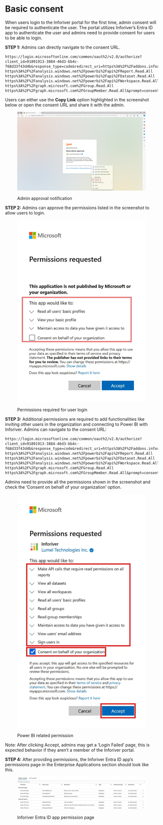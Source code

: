 # Basic consent

When users login to the Inforiver portal for the first time, admin consent will be required to authenticate the user. The portal utilizes Inforiver’s Entra ID app to authenticate the user and admins need to provide consent for users to be able to login.

**STEP 1:** Admins can directly navigate to the consent URL.&#x20;

```
https://login.microsoftonline.com/common/oauth2/v2.0/authorize?client_id=91891913-3884-46d3-bb4c-f68d33f43d4b&response_type=code&redirect_uri=https%3A%2F%2Faddons.inforiver.com%3A443%2FRedirect&response_mode=form_post&scope=https%3A%2F%2Fgraph.microsoft.com%2FUser.ReadBasic.All https%3A%2F%2Fanalysis.windows.net%2Fpowerbi%2Fapi%2FReport.Read.All https%3A%2F%2Fanalysis.windows.net%2Fpowerbi%2Fapi%2FDataset.Read.All https%3A%2F%2Fanalysis.windows.net%2Fpowerbi%2Fapi%2FWorkspace.Read.All https%3A%2F%2Fgraph.microsoft.com%2FGroup.Read.All https%3A%2F%2Fgraph.microsoft.com%2FGroupMember.Read.All&prompt=consent
```

Users can either use the **Copy Link** option highlighted in the screenshot below or open the consent URL and share it with the admin.

<figure><img src="../../../../.gitbook/assets/image (2) (1) (1) (1) (1) (1) (1) (1) (1) (1) (1) (1) (1) (1) (1) (1).png" alt=""><figcaption><p>Admin approval notification</p></figcaption></figure>

**STEP 2:** Admins can approve the permissions listed in the screenshot to allow users to login.

<figure><img src="../../../../.gitbook/assets/image (3) (1) (1) (1) (1) (1) (1) (1) (1) (1) (1) (1).png" alt=""><figcaption><p>Permissions required for user login</p></figcaption></figure>

**STEP 3:** Additional permissions are required to add functionalities like inviting other users in the organization and connecting to Power BI with Inforiver. Admins can navigate to the consent URL:

```
https://login.microsoftonline.com/common/oauth2/v2.0/authorize?client_id=91891913-3884-46d3-bb4c-f68d33f43d4b&response_type=code&redirect_uri=https%3A%2F%2Faddons.inforiver.com%3A443%2FRedirect&response_mode=form_post&scope=https%3A%2F%2Fgraph.microsoft.com%2FUser.ReadBasic.All https%3A%2F%2Fanalysis.windows.net%2Fpowerbi%2Fapi%2FReport.Read.All https%3A%2F%2Fanalysis.windows.net%2Fpowerbi%2Fapi%2FDataset.Read.All https%3A%2F%2Fanalysis.windows.net%2Fpowerbi%2Fapi%2FWorkspace.Read.All https%3A%2F%2Fgraph.microsoft.com%2FGroup.Read.All https%3A%2F%2Fgraph.microsoft.com%2FGroupMember.Read.All&prompt=consent
```

Admins need to provide all the permissions shown in the screenshot and check the ‘Consent on behalf of your organization’ option.

<figure><img src="../../../../.gitbook/assets/image (4) (1) (1) (1) (1) (1) (1) (1) (1).png" alt=""><figcaption><p>Power BI related permission</p></figcaption></figure>

Note: After clicking  Accept, admins may get a ‘Login Failed’ page, this is expected behavior if they aren’t a member of the Inforiver portal.

**STEP 4:** After providing permissions, the Inforiver Entra ID app’s permissions page in the Enterprise Applications section should look like this.

<figure><img src="../../../../.gitbook/assets/image (1268).png" alt=""><figcaption><p>Inforiver Entra ID app permission page</p></figcaption></figure>
